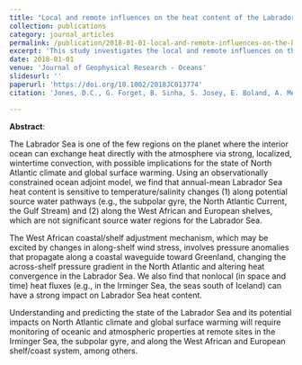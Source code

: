```yaml
---
title: "Local and remote influences on the heat content of the Labrador Sea: an adjoint sensitivity study"
collection: publications
category: journal_articles
permalink: /publication/2018-01-01-local-and-remote-influences-on-the-heat-content-of-the-labrador-sea
excerpt: 'This study investigates the local and remote influences on the Labrador Sea heat content, with a focus on temperature/salinity changes and remote heat fluxes.'
date: 2018-01-01
venue: 'Journal of Geophysical Research - Oceans'
slidesurl: ''
paperurl: 'https://doi.org/10.1002/2018JC013774'
citation: 'Jones, D.C., G. Forget, B. Sinha, S. Josey, E. Boland, A. Meijers, and E. Shuckburgh (2018). "Local and remote influences on the heat content of the Labrador Sea: an adjoint sensitivity study," <i>Journal of Geophysical Research - Oceans</i>, 123. <a href="https://doi.org/10.1002/2018JC013774">https://doi.org/10.1002/2018JC013774</a>'

---
```

**Abstract**:

The Labrador Sea is one of the few regions on the planet where the interior ocean can exchange heat directly with the atmosphere via strong, localized, wintertime convection, with possible implications for the state of North Atlantic climate and global surface warming. Using an observationally constrained ocean adjoint model, we find that annual-mean Labrador Sea heat content is sensitive to temperature/salinity changes (1) along potential source water pathways (e.g., the subpolar gyre, the North Atlantic Current, the Gulf Stream) and (2) along the West African and European shelves, which are not significant source water regions for the Labrador Sea. 

The West African coastal/shelf adjustment mechanism, which may be excited by changes in along-shelf wind stress, involves pressure anomalies that propagate along a coastal waveguide toward Greenland, changing the across-shelf pressure gradient in the North Atlantic and altering heat convergence in the Labrador Sea. We also find that nonlocal (in space and time) heat fluxes (e.g., in the Irminger Sea, the seas south of Iceland) can have a strong impact on Labrador Sea heat content.

Understanding and predicting the state of the Labrador Sea and its potential impacts on North Atlantic climate and global surface warming will require monitoring of oceanic and atmospheric properties at remote sites in the Irminger Sea, the subpolar gyre, and along the West African and European shelf/coast system, among others.
